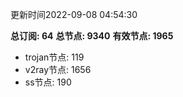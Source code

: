 更新时间2022-09-08 04:54:30

**总订阅: 64**
**总节点: 9340**
**有效节点: 1965**
- trojan节点: 119
- v2ray节点: 1656
- ss节点: 190
